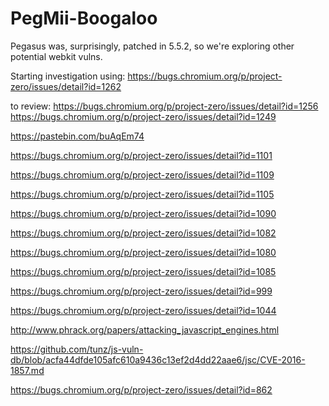 # PegMii-Boogaloo
Pegasus was, surprisingly, patched in 5.5.2, so we're exploring other potential webkit vulns.

Starting investigation using: https://bugs.chromium.org/p/project-zero/issues/detail?id=1262

to review: https://bugs.chromium.org/p/project-zero/issues/detail?id=1256
https://bugs.chromium.org/p/project-zero/issues/detail?id=1249

https://pastebin.com/buAqEm74

https://bugs.chromium.org/p/project-zero/issues/detail?id=1101

https://bugs.chromium.org/p/project-zero/issues/detail?id=1109

https://bugs.chromium.org/p/project-zero/issues/detail?id=1105

https://bugs.chromium.org/p/project-zero/issues/detail?id=1090

https://bugs.chromium.org/p/project-zero/issues/detail?id=1082

https://bugs.chromium.org/p/project-zero/issues/detail?id=1080

https://bugs.chromium.org/p/project-zero/issues/detail?id=1085

https://bugs.chromium.org/p/project-zero/issues/detail?id=999

https://bugs.chromium.org/p/project-zero/issues/detail?id=1044

http://www.phrack.org/papers/attacking_javascript_engines.html

https://github.com/tunz/js-vuln-db/blob/acfa44dfde105afc610a9436c13ef2d4dd22aae6/jsc/CVE-2016-1857.md

https://bugs.chromium.org/p/project-zero/issues/detail?id=862
